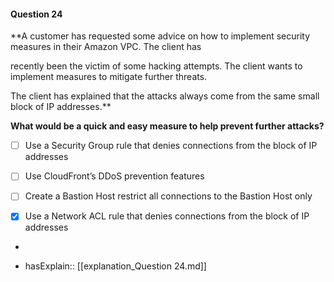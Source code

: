 #### Question  24


**A customer has requested some advice on how to implement security measures in their Amazon VPC. The client has

recently been the victim of some hacking attempts. The client wants to implement measures to mitigate further threats.

The client has explained that the attacks always come from the same small block of IP addresses.**


**What would be a quick and easy measure to help prevent further attacks?**


- [ ] Use a Security Group rule that denies connections from the block of IP addresses


- [ ] Use CloudFront’s DDoS prevention features


- [ ] Create a Bastion Host restrict all connections to the Bastion Host only


- [x] Use a Network ACL rule that denies connections from the block of IP addresses


*

- hasExplain:: [[explanation_Question  24.md]]